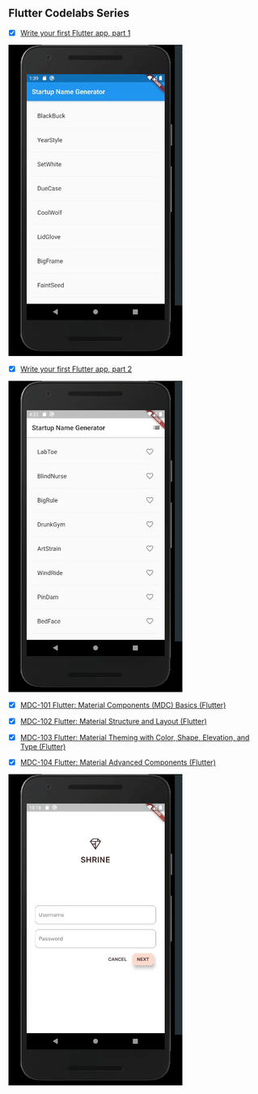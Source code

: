 ## Flutter Codelabs Series

- [x]   [Write your first Flutter app, part 1](https://codelabs.developers.google.com/codelabs/first-flutter-app-pt1/index.html?index=..%2F..index#0)

![](firstapp1.gif)

- [x]   [Write your first Flutter app, part 2](https://codelabs.developers.google.com/codelabs/first-flutter-app-pt2/index.html?index=..%2F..index#0)

![](second.gif)

- [x]   [MDC-101 Flutter: Material Components (MDC) Basics (Flutter)](https://codelabs.developers.google.com/codelabs/mdc-101-flutter/index.html?index=..%2F..index#0)

- [x]   [MDC-102 Flutter: Material Structure and Layout (Flutter)](https://codelabs.developers.google.com/codelabs/mdc-102-flutter/index.html?index=..%2F..index#0)

- [x]   [MDC-103 Flutter: Material Theming with Color, Shape, Elevation, and Type (Flutter)](https://codelabs.developers.google.com/codelabs/mdc-103-flutter/index.html?index=..%2F..index#0)

- [x]   [MDC-104 Flutter: Material Advanced Components (Flutter)](https://codelabs.developers.google.com/codelabs/mdc-104-flutter/index.html?index=..%2F..index#0)

![](shrine.gif)
